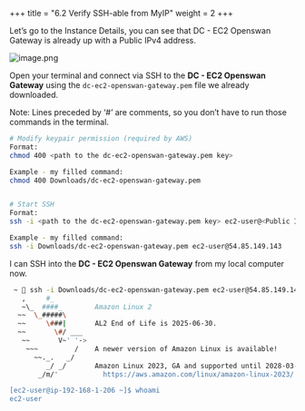 +++
title = "6.2 Verify SSH-able from MyIP"
weight = 2
+++


Let’s go to the Instance Details, you can see that DC - EC2 Openswan Gateway is already up with a Public IPv4 address.


![image.png](/images/004-iv-setup-vpc-dc-resources/006-6-ec2-dc-ec2-openswan-gateway/21-679455-image.png)


Open your terminal and connect via SSH to the **DC - EC2 Openswan Gateway** using the `dc-ec2-openswan-gateway.pem` file we already downloaded.


Note: Lines preceded by ‘#’ are comments, so you don’t have to run those commands in the terminal.


```bash
# Modify keypair permission (required by AWS)
Format:
chmod 400 <path to the dc-ec2-openswan-gateway.pem key>

Example - my filled command:
chmod 400 Downloads/dc-ec2-openswan-gateway.pem


# Start SSH
Format:
ssh -i <path to the dc-ec2-openswan-gateway.pem key> ec2-user@<Public IPv4>

Example - my filled command:
ssh -i Downloads/dc-ec2-openswan-gateway.pem ec2-user@54.85.149.143
```


I can SSH into the **DC - EC2 Openswan Gateway** from my local computer now.


```bash
 ~  ssh -i Downloads/dc-ec2-openswan-gateway.pem ec2-user@54.85.149.143                                                                                 ✔ │ 3.3.0  │ 12:14:37 AM 
   ,     #_
   ~\_  ####_        Amazon Linux 2
  ~~  \_#####\
  ~~     \###|       AL2 End of Life is 2025-06-30.
  ~~       \#/ ___
   ~~       V~' '->
    ~~~         /    A newer version of Amazon Linux is available!
      ~~._.   _/
         _/ _/       Amazon Linux 2023, GA and supported until 2028-03-15.
       _/m/'           https://aws.amazon.com/linux/amazon-linux-2023/

[ec2-user@ip-192-168-1-206 ~]$ whoami
ec2-user

```


